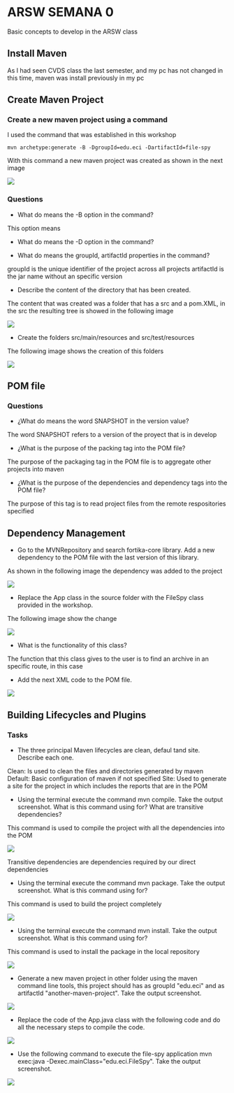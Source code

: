 # ARSW SEMANA 0

Basic concepts to develop in the ARSW class

## Install Maven

As I had seen CVDS class the last semester, and my pc has not changed in this time, maven was install previously in my pc

## Create Maven Project

### Create a new maven project using a command

I used the command that was established in this workshop

```
mvn archetype:generate -B -DgroupId=edu.eci -DartifactId=file-spy
```

With this command a new maven project was created as shown in the next image

<img  src="https://github.com/JuanMunozD/workshop2/blob/master/imagenes/mvnNew.PNG">

### Questions

* What do means the -B option in the command?

This option means 

* What do means the -D option in the command?



* What do means the groupId, artifactId properties in the command?

groupId is the unique identifier of the project across all projects
artifactId is the jar name without an specific version

* Describe the content of the directory that has been created.

The content that was created was a folder that has a src and a pom.XML, in the src the resulting tree is showed in the following image

<img  src="https://github.com/JuanMunozD/workshop2/blob/master/imagenes/mvnTree.PNG">

* Create the folders src/main/resources and src/test/resources

The following image shows the creation of this folders

<img  src="https://github.com/JuanMunozD/workshop2/blob/master/imagenes/mvnFolders.PNG">

## POM file

### Questions

* ¿What do means the word SNAPSHOT in the version value?

The word SNAPSHOT refers to a version of the proyect that is in develop

* ¿What is the purpose of the packing tag into the POM file?

The purpose of the packaging tag in the POM file is to aggregate other projects into maven

* ¿What is the purpose of the dependencies and dependency tags into the POM file?

The purpose of this tag is to read project files from the remote respositories specified

## Dependency Management

* Go to the MVNRepository and search fortika-core library. Add a new dependency to the POM file with the last version of this library.

As shown in the following image the dependency was added to the project

<img  src="https://github.com/JuanMunozD/workshop2/blob/master/imagenes/mvnTika.PNG">

* Replace the App class in the source folder with the FileSpy class provided in the workshop.

The following image show the change

<img  src="https://github.com/JuanMunozD/workshop2/blob/master/imagenes/mvnSpy.PNG">

* What is the functionality of this class?

The function that this class gives to the user is to find an archive in an specific route, in this case

* Add the next XML code to the POM file.

<img  src="https://github.com/JuanMunozD/workshop2/blob/master/imagenes/mvnPlugins.PNG">

## Building Lifecycles and Plugins

### Tasks

* The three principal Maven lifecycles are clean, defaul tand site. Describe each one.

Clean: Is used to clean the files and directories generated by maven
Default: Basic configuration of maven if not specified
Site: Used to generate a site for the project in which includes the reports that are in the POM

* Using the terminal execute the command mvn compile. Take the output screenshot. What is this command using for? What are transitive dependencies?

This command is used to compile the project with all the dependencies into the POM

<img  src="https://github.com/JuanMunozD/workshop2/blob/master/imagenes/mvnCompile.PNG">

Transitive dependencies are dependencies required by our direct dependencies

* Using the terminal execute the command mvn package. Take the output screenshot. What is this command using for?

This command is used to build the project completely

<img  src="https://github.com/JuanMunozD/workshop2/blob/master/imagenes/mvnPackage.PNG">

* Using the terminal execute the command mvn install. Take the output screenshot. What is this command using for?

This command is used to install the package in the local repository

<img  src="https://github.com/JuanMunozD/workshop2/blob/master/imagenes/mvnInstall.PNG">

* Generate a new maven project in other folder using the maven command line tools, this project should has as groupId "edu.eci" and as artifactId "another-maven-project". Take the output screenshot.

<img  src="https://github.com/JuanMunozD/workshop2/blob/master/imagenes/mvnAnother.PNG">

* Replace the code of the App.java class with the following code and do all the necessary steps to compile the code.

<img  src="https://github.com/JuanMunozD/workshop2/blob/master/imagenes/mvnMain.PNG">

* Use the following command to execute the file-spy application mvn exec:java -Dexec.mainClass="edu.eci.FileSpy". Take the output screenshot.

<img  src="https://github.com/JuanMunozD/workshop2/blob/master/imagenes/mvnExecute.PNG">